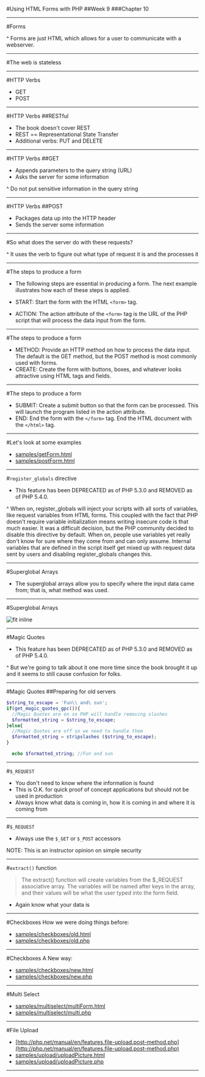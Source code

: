#Using HTML Forms with PHP
##Week 9
###Chapter 10

---
#Forms

^ Forms are just HTML which allows for a user to communicate with a webserver.

---
#The web is stateless

---
#HTTP Verbs
* GET
* POST

---
#HTTP Verbs
##RESTful

* The book doesn't cover REST
* REST == Representational State Transfer
* Additional verbs: PUT and DELETE

---
#HTTP Verbs
##GET

* Appends parameters to the query string (URL)
* Asks the server for some information 

^ Do not put sensitive information in the query string

---
#HTTP Verbs
##POST

* Packages data up into the HTTP header
* Sends the server some information 

---
#So what does the server do with these requests?

^ It uses the verb to figure out what type of request it is and the processes it

---
#The steps to produce a form

* The following steps are essential in producing a form. The next example illustrates how each of these steps is applied.

* START: Start the form with the HTML ```<form>``` tag.
* ACTION: The action attribute of the ```<form>``` tag is the URL of the PHP script that will process the data input from the form.

---
#The steps to produce a form
* METHOD: Provide an HTTP method on how to process the data input. The default is the GET method, but the POST method is most commonly used with forms.
* CREATE: Create the form with buttons, boxes, and whatever looks attractive using HTML tags and fields.

---
#The steps to produce a form
* SUBMIT: Create a submit button so that the form can be processed. This will launch the program listed in the action attribute.
* END: End the form with the ```</form>``` tag. End the HTML document with the ```</html>``` tag.

---
#Let's look at some examples

* [samples/getForm.html](samples/getForm.html)
* [samples/postForm.html](samples/postForm.html)

---
#```register_globals``` directive
* This feature has been DEPRECATED as of PHP 5.3.0 and REMOVED as of PHP 5.4.0.

^ When on, register\_globals will inject your scripts with all sorts of variables, like request variables from HTML forms. This coupled with the fact that PHP doesn't require variable initialization means writing insecure code is that much easier. It was a difficult decision, but the PHP community decided to disable this directive by default. When on, people use variables yet really don't know for sure where they come from and can only assume. Internal variables that are defined in the script itself get mixed up with request data sent by users and disabling register\_globals changes this. 

---
#Superglobal Arrays
* The superglobal arrays allow you to specify where the input data came from; that is, what method was used.

---
#Superglobal Arrays

![fit inline](https://dl.dropboxusercontent.com/s/ph2vaomtzhdzlbh/2015-03-30%20at%2010.42%20PM.png)

---
#Magic Quotes

* This feature has been DEPRECATED as of PHP 5.3.0 and REMOVED as of PHP 5.4.0.

^ But we're going to talk about it one more time since the book brought it up and it seems to still cause confusion for folks.

---
#Magic Quotes
##Preparing for old servers

```php
$string_to_escape = 'Fun\\ and\ sun';
if(get_magic_quotes_gpc()){
  //Magic Quotes are on so PHP will handle removing slashes
  $formatted_string = $string_to_escape; 
}else{
  //Magic Quotes are off so we need to handle them
  $formatted_string = stripslashes ($string_to_escape);
}

  echo $formatted_string; //Fun and sun
```

---
#```$_REQUEST```

* You don't need to know where the information is found
* This is O.K. for quick proof of concept applications but should not be used in production
* Always know what data is coming in, how it is coming in and where it is coming from

---
#```$_REQUEST```

* Always use the ```$_GET``` or ```$_POST``` accessors

NOTE: This is an instructor opinion on simple security

---
#```extract()``` function
> The extract() function will create variables from the $_REQUEST associative array. The variables will be named after keys in the array, and their values will be what the user typed into the form field.

* Again know what your data is

---
#Checkboxes
How we were doing things before:
* [samples/checkboxes/old.html](samples/checkboxes/old.html)
* [samples/checkboxes/old.php](samples/checkboxes/old.php)

---
#Checkboxes
A New way:
* [samples/checkboxes/new.html](samples/checkboxes/new.html)
* [samples/checkboxes/new.php](samples/checkboxes/new.php)

---
#Multi Select
* [samples/multiselect/multiForm.html](samples/multiselect/multiForm.html)
* [samples/multiselect/multi.php](samples/multiselect/multi.php)

---
#File Upload

* [http://php.net/manual/en/features.file-upload.post-method.php](http://php.net/manual/en/features.file-upload.post-method.php)
* [samples/upload/uploadPicture.html](samples/upload/uploadPicture.html)
* [samples/upload/uploadPicture.php](samples/upload/uploadPicture.php)

---
